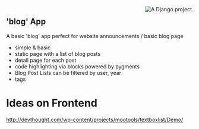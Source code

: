 <a href="http://www.djangoproject.com/" >
	<img src="https://www.djangoproject.com/m/img/badges/djangoproject120x25.gif" border="0" alt="A Django project." title="A Django project." style="float: right;" />
</a>

## 'blog' App

A basic 'blog' app perfect for website announcements / basic blog page

- simple & basic
- static page with a list of blog posts
- detail page for each post
- code highlighting via <code></code> blocks powered by pygments
- Blog Post Lists can be filtered by user, year
- tags



# Ideas on Frontend
http://devthought.com/wp-content/projects/mootools/textboxlist/Demo/
